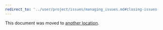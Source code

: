 ```yaml
---
redirect_to: '../user/project/issues/managing_issues.md#closing-issues-automatically'
---
```


This document was moved to [another location](../user/project/issues/managing_issues.md#closing-issues-automatically).
